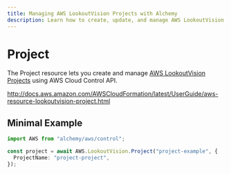 ```yaml
---
title: Managing AWS LookoutVision Projects with Alchemy
description: Learn how to create, update, and manage AWS LookoutVision Projects using Alchemy Cloud Control.
---
```


# Project

The Project resource lets you create and manage [AWS LookoutVision Projects](https://docs.aws.amazon.com/lookoutvision/latest/userguide/) using AWS Cloud Control API.

http://docs.aws.amazon.com/AWSCloudFormation/latest/UserGuide/aws-resource-lookoutvision-project.html

## Minimal Example

```ts
import AWS from "alchemy/aws/control";

const project = await AWS.LookoutVision.Project("project-example", {
  ProjectName: "project-project",
});
```

